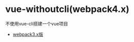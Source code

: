 # vue-withoutcli(webpack4.x)  
不使用vue-cli搭建一个vue项目  

- [webpack3.x版](https://github.com/fog3211/vue-withoutcli)  
